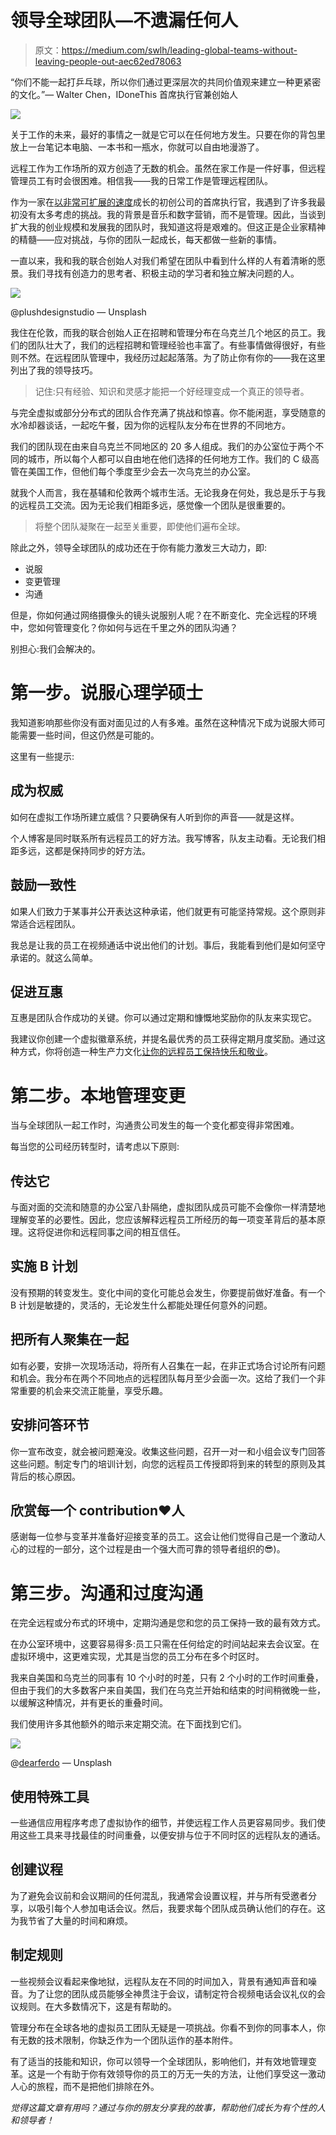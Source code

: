 # 领导全球团队—不遗漏任何人

> 原文：<https://medium.com/swlh/leading-global-teams-without-leaving-people-out-aec62ed78063>

“你们不能一起打乒乓球，所以你们通过更深层次的共同价值观来建立一种更紧密的文化。”— Walter Chen，IDoneThis 首席执行官兼创始人

![](img/170d198576062a8d1cd698f560b1289f.png)

关于工作的未来，最好的事情之一就是它可以在任何地方发生。只要在你的背包里放上一台笔记本电脑、一本书和一瓶水，你就可以自由地漫游了。

远程工作为工作场所的双方创造了无数的机会。虽然在家工作是一件好事，但远程管理员工有时会很困难。相信我——我的日常工作是管理远程团队。

作为一家在[以非常可扩展的速度](https://techcrunch.com/2018/05/23/youteam/)成长的初创公司的首席执行官，我遇到了许多我最初没有太多考虑的挑战。我的背景是音乐和数字营销，而不是管理。因此，当谈到扩大我的创业规模和发展我的团队时，我知道这将是艰难的。但这正是企业家精神的精髓——应对挑战，与你的团队一起成长，每天都做一些新的事情。

一直以来，我和我的联合创始人对我们希望在团队中看到什么样的人有着清晰的愿景。我们寻找有创造力的思考者、积极主动的学习者和独立解决问题的人。

![](img/274b67cacfc553a434b48aead12cf174.png)

@plushdesignstudio — Unsplash

我住在伦敦，而我的联合创始人正在招聘和管理分布在乌克兰几个地区的员工。我们的团队壮大了，我们的远程招聘和管理经验也丰富了。有些事情做得很好，有些则不然。在远程团队管理中，我经历过起起落落。为了防止你有你的——我在这里列出了我的领导技巧。

> 记住:只有经验、知识和灵感才能把一个好经理变成一个真正的领导者。

与完全虚拟或部分分布式的团队合作充满了挑战和惊喜。你不能闲逛，享受随意的水冷却器谈话，一起吃午餐，因为你的远程队友分布在世界的不同地方。

我们的团队现在由来自乌克兰不同地区的 20 多人组成。我们的办公室位于两个不同的城市，所以每个人都可以自由地在他们选择的任何地方工作。我们的 C 级高管在美国工作，但他们每个季度至少会去一次乌克兰的办公室。

就我个人而言，我在基辅和伦敦两个城市生活。无论我身在何处，我总是乐于与我的远程员工交流。因为无论我们相距多远，感觉像一个团队是很重要的。

> 将整个团队凝聚在一起至关重要，即使他们遍布全球。

除此之外，领导全球团队的成功还在于你有能力激发三大动力，即:

*   说服
*   变更管理
*   沟通

但是，你如何通过网络摄像头的镜头说服别人呢？在不断变化、完全远程的环境中，您如何管理变化？你如何与远在千里之外的团队沟通？

别担心:我们会解决的。

# 第一步。说服心理学硕士

我知道影响那些你没有面对面见过的人有多难。虽然在这种情况下成为说服大师可能需要一些时间，但这仍然是可能的。

这里有一些提示:

## 成为权威

如何在虚拟工作场所建立威信？只要确保有人听到你的声音——就是这样。

个人博客是同时联系所有远程员工的好方法。我写博客，队友主动看。无论我们相距多远，这都是保持同步的好方法。

## 鼓励一致性

如果人们致力于某事并公开表达这种承诺，他们就更有可能坚持常规。这个原则非常适合远程团队。

我总是让我的员工在视频通话中说出他们的计划。事后，我能看到他们是如何坚守承诺的。就这么简单。

## 促进互惠

互惠是团队合作成功的关键。你可以通过定期和慷慨地奖励你的队友来实现它。

我建议你创建一个虚拟徽章系统，并提名最优秀的员工获得定期月度奖励。通过这种方式，你将创造一种生产力文化[让你的远程员工保持快乐和敬业](https://youteam.io/blog/proven-strategies-to-keep-remote-employees-engaged/)。

# 第二步。本地管理变更

当与全球团队一起工作时，沟通贵公司发生的每一个变化都变得非常困难。

每当您的公司经历转型时，请考虑以下原则:

## 传达它

与面对面的交流和随意的办公室八卦隔绝，虚拟团队成员可能不会像你一样清楚地理解变革的必要性。因此，您应该解释远程员工所经历的每一项变革背后的基本原理。这将促进你和远程同事之间的相互信任。

## 实施 B 计划

没有预期的转变发生。变化中间的变化可能总会发生，你要提前做好准备。有一个 B 计划是敏捷的，灵活的，无论发生什么都能处理任何意外的问题。

## 把所有人聚集在一起

如有必要，安排一次现场活动，将所有人召集在一起，在非正式场合讨论所有问题和机会。我分布在两个不同地点的远程团队每月至少会面一次。这给了我们一个非常重要的机会来交流正能量，享受乐趣。

## 安排问答环节

你一宣布改变，就会被问题淹没。收集这些问题，召开一对一和小组会议专门回答这些问题。制定专门的培训计划，向您的远程员工传授即将到来的转型的原则及其背后的核心原因。

## 欣赏每一个 contribution❤️人

感谢每一位参与变革并准备好迎接变革的员工。这会让他们觉得自己是一个激动人心的过程的一部分，这个过程是由一个强大而可靠的领导者组织的😎)。

# 第三步。沟通和过度沟通

在完全远程或分布式的环境中，定期沟通是您和您的员工保持一致的最有效方式。

在办公室环境中，这要容易得多:员工只需在任何给定的时间站起来去会议室。在虚拟环境中，这更难实现，尤其是当您的员工分布在多个时区时。

我来自美国和乌克兰的同事有 10 个小时的时差，只有 2 个小时的工作时间重叠，但由于我们的大多数客户来自美国，我们在乌克兰开始和结束的时间稍微晚一些，以缓解这种情况，并有更长的重叠时间。

我们使用许多其他额外的暗示来定期交流。在下面找到它们。

![](img/1ca70395377c8fc67b4fbae48a925215.png)

@[dearferdo](https://unsplash.com/@dearferdo) — Unsplash

## 使用特殊工具

一些通信应用程序考虑了虚拟协作的细节，并使远程工作人员更容易同步。我们使用这些工具来寻找最佳的时间重叠，以便安排与位于不同时区的远程队友的通话。

## 创建议程

为了避免会议前和会议期间的任何混乱，我通常会设置议程，并与所有受邀者分享，以吸引每个人参加电话会议。然后，我要求每个团队成员确认他们的存在。这为我节省了大量的时间和麻烦。

## 制定规则

一些视频会议看起来像地狱，远程队友在不同的时间加入，背景有通知声音和噪音。为了让您的团队成员能够全神贯注于会议，请制定符合视频电话会议礼仪的会议规则。在大多数情况下，这是有帮助的。

管理分布在全球各地的虚拟员工团队无疑是一项挑战。你看不到你的同事本人，你有无数的技术限制，你缺乏作为一个团队运作的基本附件。

有了适当的技能和知识，你可以领导一个全球团队，影响他们，并有效地管理变革。这是一个有助于你有效领导你的员工的万无一失的方法，让他们享受这一激动人心的旅程，而不是把他们排除在外。

*觉得这篇文章有用吗？通过与你的朋友分享我的故事，帮助他们成长为有个性的人和领导者！*